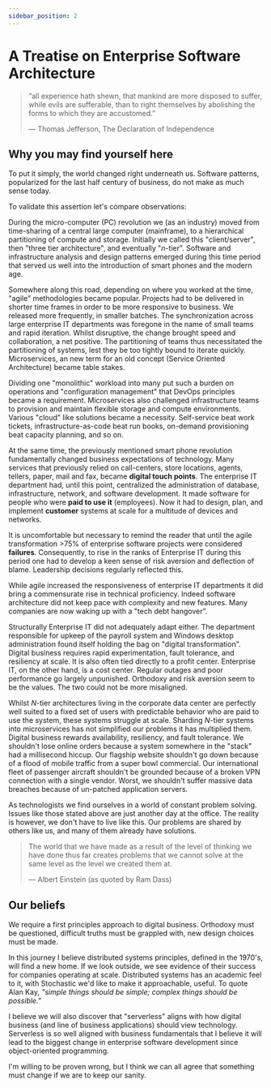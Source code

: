 ```yaml
---
sidebar_position: 2
---
```


# A Treatise on Enterprise Software Architecture

> “all experience hath shewn, that mankind are more disposed to suffer, while evils are sufferable, than to right themselves by abolishing the forms to which they are accustomed.”
>
> ― Thomas Jefferson, The Declaration of Independence

## Why you may find yourself here

To put it simply, the world changed right underneath us. Software patterns, popularized for the last half century of business, do not make as much sense today.

To validate this assertion let's compare observations:

During the micro-computer (PC) revolution we (as an industry) moved from time-sharing of a central large computer (mainframe), to a hierarchical partitioning of compute and storage. Initially we called this "client/server", then "three tier architecture", and eventually "_n_-tier". Software and infrastructure analysis and design patterns emerged during this time period that served us well into the introduction of smart phones and the modern age.

Somewhere along this road, depending on where you worked at the time, "agile" methodologies became popular. Projects had to be delivered in shorter time frames in order to be more responsive to business. We released more frequently, in smaller batches. The synchronization across large enterprise IT departments was foregone in the name of small teams and rapid iteration. Whilst disruptive, the change brought speed and collaboration, a net positive. The partitioning of teams thus necessitated the partitioning of systems, lest they be too tightly bound to iterate quickly. Microservices, an new term for an old concept (Service Oriented Architecture) became table stakes.

Dividing one "monolithic" workload into many put such a burden on operations and "configuration management" that DevOps principles became a requirement. Microservices also challenged infrastructure teams to provision and maintain flexible storage and compute environments. Various "cloud" like solutions became a necessity. Self-service beat work tickets, infrastructure-as-code beat run books, on-demand provisioning beat capacity planning, and so on.

At the same time, the previously mentioned smart phone revolution fundamentally changed business expectations of technology. Many services that previously relied on call-centers, store locations, agents, tellers, paper, mail and fax, became **digital touch points**. The enterprise IT department had, until this point, centralized the administration of database, infrastructure, network, and software development. It made software for people who were **paid to use it** (employees). Now it had to design, plan, and implement **customer** systems at scale for a multitude of devices and networks.

It is uncomfortable but necessary to remind the reader that until the agile transformation >75% of enterprise software projects were considered **failures**. Consequently, to rise in the ranks of Enterprise IT during this period one had to develop a keen sense of risk aversion and deflection of blame. Leadership decisions regularly reflected this.

While agile increased the responsiveness of enterprise IT departments it did bring a commensurate rise in technical proficiency. Indeed software architecture did not keep pace with complexity and new features. Many companies are now waking up with a "tech debt hangover".

Structurally Enterprise IT did not adequately adapt either. The department responsible for upkeep of the payroll system and Windows desktop administration found itself holding the bag on "digital transformation". Digital business requires rapid experimentation, fault tolerance, and resiliency at scale. It is also often tied directly to a profit center. Enterprise IT, on the other hand, is a cost center. Regular outages and poor performance go largely unpunished. Orthodoxy and risk aversion seem to be the values. The two could not be more misaligned.

Whilst _N_-tier architectures living in the corporate data center are perfectly well suited to a fixed set of users with predictable behavior who are paid to use the system, these systems struggle at scale. Sharding _N_-tier systems into microservices has not simplified our problems it has multiplied them. Digital business rewards availability, resiliency, and fault tolerance. We shouldn't lose online orders because a system somewhere in the "stack" had a millisecond hiccup. Our flagship website shouldn't go down because of a flood of mobile traffic from a super bowl commercial. Our international fleet of passenger aircraft shouldn't be grounded because of a broken VPN connection with a single vendor. Worst, we shouldn't suffer massive data breaches because of un-patched application servers.

As technologists we find ourselves in a world of constant problem solving. Issues like those stated above are just another day at the office. The reality is however, we don't have to live like this. Our problems are shared by others like us, and many of them already have solutions.

> The world that we have made as a result of the level of thinking we have done thus far creates problems that we cannot solve at the same level as the level we created them at.
>
> — Albert Einstein (as quoted by Ram Dass)

## Our beliefs

We require a first principles approach to digital business. Orthodoxy must be questioned, difficult truths must be grappled with, new design choices must be made.

In this journey I believe distributed systems principles, defined in the 1970's, will find a new home. If we look outside, we see evidence of their success for companies operating at scale. Distributed systems has an academic feel to it, with Stochastic we'd like to make it approachable, useful. To quote Alan Kay, _"simple things should be simple; complex things should be possible."_

I believe we will also discover that "serverless" aligns with how digital business (and line of business applications) should view technology. Serverless is so well aligned with business fundamentals that I believe it will lead to the biggest change in enterprise software development since object-oriented programming.

I'm willing to be proven wrong, but I think we can all agree that something must change if we are to keep our sanity.
